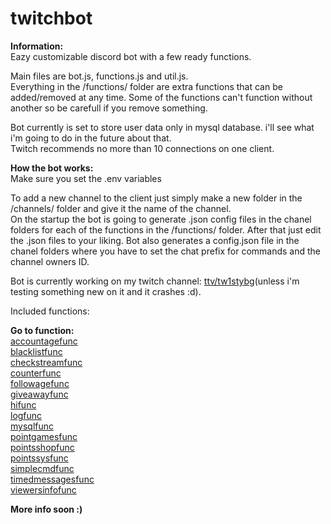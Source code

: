 # twitchbot

**Information:**  
Eazy customizable discord bot with a few ready functions.

Main files are bot.js, functions.js and util.js.  
Everything in the /functions/ folder are extra functions that can be added/removed at any time. Some of the functions can't function without another so be carefull if you remove something.

Bot currently is set to store user data only in mysql database. i'll see what i'm going to do in the future about that.  
Twitch recommends no more than 10 connections on one client.

**How the bot works:**  
Make sure you set the .env variables

To add a new channel to the client just simply make a new folder in the /channels/ folder and give it the name of the channel.  
On the startup the bot is going to generate .json config files in the chanel folders for each of the functions in the /functions/ folder. After that just edit the .json files to your liking.
Bot also generates a config.json file in the chanel folders where you have to set the chat prefix for commands and the channel owners ID.

Bot is currently working on my twitch channel: [ttv/tw1stybg](https://twitch.tv/tw1stybg)(unless i'm testing something new on it and it crashes :d).

Included functions:

**Go to function:**  
[accountagefunc](https://github.com/Tw1ster95/twitchbot#accountagefunc)  
[blacklistfunc](https://github.com/Tw1ster95/twitchbot#blacklistfunc)  
[checkstreamfunc](https://github.com/Tw1ster95/twitchbot#checkstreamfunc)  
[counterfunc](https://github.com/Tw1ster95/twitchbot#counterfunc)  
[followagefunc](https://github.com/Tw1ster95/twitchbot#followagefunc)  
[giveawayfunc](https://github.com/Tw1ster95/twitchbot#giveawayfunc)  
[hifunc](https://github.com/Tw1ster95/twitchbot#hifunc)  
[logfunc](https://github.com/Tw1ster95/twitchbot#logfunc)  
[mysqlfunc](https://github.com/Tw1ster95/twitchbot#mysqlfunc)  
[pointgamesfunc](https://github.com/Tw1ster95/twitchbot#pointgamesfunc)  
[pointsshopfunc](https://github.com/Tw1ster95/twitchbot#pointsshopfunc)  
[pointssysfunc](https://github.com/Tw1ster95/twitchbot#pointssysfunc)  
[simplecmdfunc](https://github.com/Tw1ster95/twitchbot#simplecmdfunc)  
[timedmessagesfunc](https://github.com/Tw1ster95/twitchbot#timedmessagesfunc)  
[viewersinfofunc](https://github.com/Tw1ster95/twitchbot#viewersinfofunc)

**More info soon :)**
